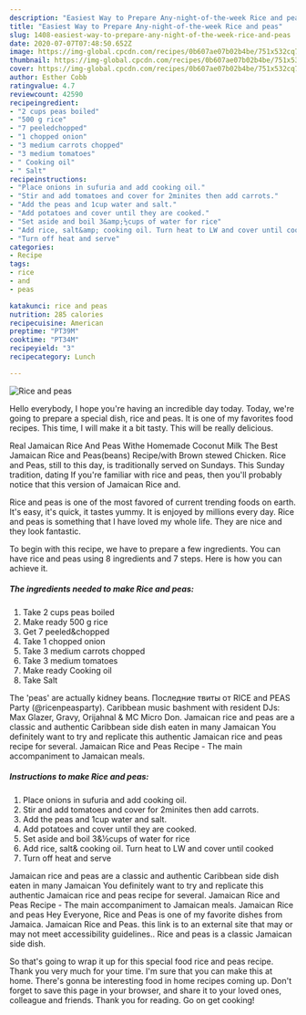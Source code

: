 ```yaml
---
description: "Easiest Way to Prepare Any-night-of-the-week Rice and peas"
title: "Easiest Way to Prepare Any-night-of-the-week Rice and peas"
slug: 1408-easiest-way-to-prepare-any-night-of-the-week-rice-and-peas
date: 2020-07-07T07:48:50.652Z
image: https://img-global.cpcdn.com/recipes/0b607ae07b02b4be/751x532cq70/rice-and-peas-recipe-main-photo.jpg
thumbnail: https://img-global.cpcdn.com/recipes/0b607ae07b02b4be/751x532cq70/rice-and-peas-recipe-main-photo.jpg
cover: https://img-global.cpcdn.com/recipes/0b607ae07b02b4be/751x532cq70/rice-and-peas-recipe-main-photo.jpg
author: Esther Cobb
ratingvalue: 4.7
reviewcount: 42590
recipeingredient:
- "2 cups peas boiled"
- "500 g rice"
- "7 peeledchopped"
- "1 chopped onion"
- "3 medium carrots chopped"
- "3 medium tomatoes"
- " Cooking oil"
- " Salt"
recipeinstructions:
- "Place onions in sufuria and add cooking oil."
- "Stir and add tomatoes and cover for 2minites then add carrots."
- "Add the peas and 1cup water and salt."
- "Add potatoes and cover until they are cooked."
- "Set aside and boil 3&amp;½cups of water for rice"
- "Add rice, salt&amp; cooking oil. Turn heat to LW and cover until cooked"
- "Turn off heat and serve"
categories:
- Recipe
tags:
- rice
- and
- peas

katakunci: rice and peas 
nutrition: 285 calories
recipecuisine: American
preptime: "PT39M"
cooktime: "PT34M"
recipeyield: "3"
recipecategory: Lunch

---
```



![Rice and peas](https://img-global.cpcdn.com/recipes/0b607ae07b02b4be/751x532cq70/rice-and-peas-recipe-main-photo.jpg)

Hello everybody, I hope you're having an incredible day today. Today, we're going to prepare a special dish, rice and peas. It is one of my favorites food recipes. This time, I will make it a bit tasty. This will be really delicious.

Real Jamaican Rice And Peas Withe Homemade Coconut Milk The Best Jamaican Rice and Peas(beans) Recipe/with Brown stewed Chicken. Rice and Peas, still to this day, is traditionally served on Sundays. This Sunday tradition, dating If you&#39;re familiar with rice and peas, then you&#39;ll probably notice that this version of Jamaican Rice and.

Rice and peas is one of the most favored of current trending foods on earth. It's easy, it's quick, it tastes yummy. It is enjoyed by millions every day. Rice and peas is something that I have loved my whole life. They are nice and they look fantastic.


To begin with this recipe, we have to prepare a few ingredients. You can have rice and peas using 8 ingredients and 7 steps. Here is how you can achieve it.

<!--inarticleads1-->

##### The ingredients needed to make Rice and peas:

1. Take 2 cups peas boiled
1. Make ready 500 g rice
1. Get 7 peeled&amp;chopped
1. Take 1 chopped onion
1. Take 3 medium carrots chopped
1. Take 3 medium tomatoes
1. Make ready  Cooking oil
1. Take  Salt


The &#39;peas&#39; are actually kidney beans. Последние твиты от RICE and PEAS Party (@ricenpeasparty). Caribbean music bashment with resident DJs: Max Glazer, Gravy, Orijahnal &amp; MC Micro Don. Jamaican rice and peas are a classic and authentic Caribbean side dish eaten in many Jamaican You definitely want to try and replicate this authentic Jamaican rice and peas recipe for several. Jamaican Rice and Peas Recipe - The main accompaniment to Jamaican meals. 

<!--inarticleads2-->

##### Instructions to make Rice and peas:

1. Place onions in sufuria and add cooking oil.
1. Stir and add tomatoes and cover for 2minites then add carrots.
1. Add the peas and 1cup water and salt.
1. Add potatoes and cover until they are cooked.
1. Set aside and boil 3&amp;½cups of water for rice
1. Add rice, salt&amp; cooking oil. Turn heat to LW and cover until cooked
1. Turn off heat and serve


Jamaican rice and peas are a classic and authentic Caribbean side dish eaten in many Jamaican You definitely want to try and replicate this authentic Jamaican rice and peas recipe for several. Jamaican Rice and Peas Recipe - The main accompaniment to Jamaican meals. Jamaican Rice and peas Hey Everyone, Rice and Peas is one of my favorite dishes from Jamaica. Jamaican Rice and Peas. this link is to an external site that may or may not meet accessibility guidelines.. Rice and peas is a classic Jamaican side dish. 

So that's going to wrap it up for this special food rice and peas recipe. Thank you very much for your time. I'm sure that you can make this at home. There's gonna be interesting food in home recipes coming up. Don't forget to save this page in your browser, and share it to your loved ones, colleague and friends. Thank you for reading. Go on get cooking!
